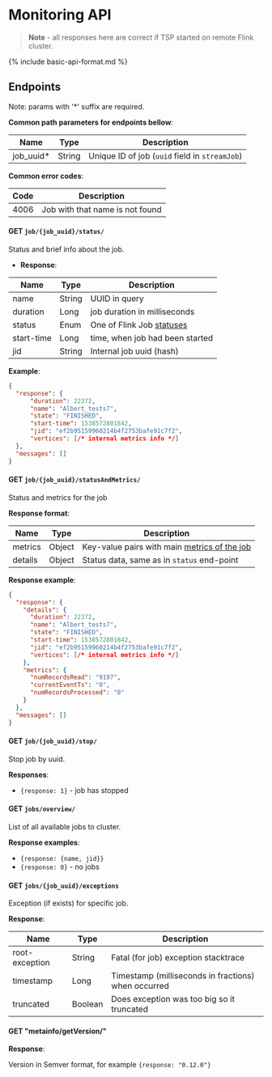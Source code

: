 # Monitoring API

> __Note__ - all responses here are correct if TSP started on
remote Flink cluster.

{% include basic-api-format.md %}


## Endpoints

Note: params with '*' suffix are required.

__Common path parameters for endpoints bellow__:

Name | Type | Description
---- | ---- | -----------
job_uuid* | String | Unique ID of job (`uuid` field in `streamJob`)  

__Common error codes__:  

Code | Description
---- | ----
4006 | Job with that name is not found




#### GET `job/{job_uuid}/status/`
Status and brief info about the job.  

- __Response__:  

Name | Type | Description
---- | ---- | -----------
name | String | UUID in query
duration | Long | job duration in milliseconds
status | Enum | One of Flink Job [statuses](https://ci.apache.org/projects/flink/flink-docs-stable/internals/job_scheduling.html)
start-time | Long | time, when job had been started
jid | String | Internal job uuid (hash)

__Example__:  

```json
{
  "response": {
      "duration": 22372,
      "name": "Albert_tests7",
      "state": "FINISHED",
      "start-time": 1538572801842,
      "jid": "ef2b95159960214b4f2753bafe91c7f2",
      "vertices": [/* internal metrics info */]
  },
  "messages": []
}
```


#### GET `job/{job_uuid}/statusAndMetrics/`
Status and metrics for the job    
  

__Response format__:  

Name | Type | Description
---- | ---- | ----------- 
metrics | Object | Key-value pairs with main [metrics of the job](./model/monitoring-metrics.md)
details | Object | Status data, same as in `status` end-point

__Response example__:  

```json
{
  "response": {
    "details": {
      "duration": 22372,
      "name": "Albert_tests7",
      "state": "FINISHED",
      "start-time": 1538572801842,
      "jid": "ef2b95159960214b4f2753bafe91c7f2",
      "vertices": [/* internal metrics info */] 
    },
    "metrics": {
      "numRecordsRead": "9197",
      "currentEventTs": "0",
      "numRecordsProcessed": "0"
    }
  },
  "messages": []
}
```


#### GET `job/{job_uuid}/stop/`
Stop job by uuid.  

__Responses__:  
- `{response: 1}` - job has stopped


#### GET `jobs/overview/`
List of all available jobs to cluster.   

__Response examples__:
- `{response: {name, jid}}`
- `{response: 0}` - no jobs


#### GET `jobs/{job_uuid}/exceptions`
Exception (if exists) for specific job.  

__Response__:  

Name | Type | Description
---- | ---- | -----------
root-exception | String | Fatal (for job) exception stacktrace
timestamp | Long | Timestamp (milliseconds in fractions) when occurred
truncated | Boolean | Does exception was too big so it truncated



#### GET "metainfo/getVersion/"
__Response__:  

Version in Semver format, for example `{response: "0.12.0"}`


